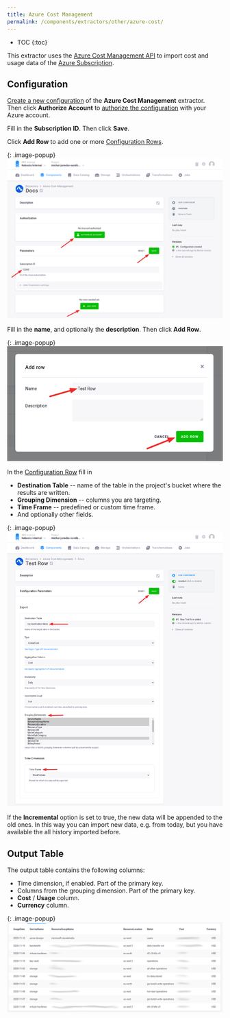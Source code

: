 ```yaml
---
title: Azure Cost Management
permalink: /components/extractors/other/azure-cost/
---
```


* TOC
{:toc}

This extractor uses the [Azure Cost Management API](https://docs.microsoft.com/en-us/rest/api/cost-management/)
to import cost and usage data of the [Azure Subscription](https://techcommunity.microsoft.com/t5/azure/understanding-azure-account-subscription-and-directory/m-p/34800).

## Configuration
[Create a new configuration](/components/#creating-component-configuration) of the **Azure Cost Management** extractor.  
Then click **Authorize Account** to [authorize the configuration](/components/#authorization) with your Azure account.

Fill in the **Subscription ID**. Then click **Save**.

Click **Add Row** to add one or more [Configuration Rows](/components/#configuration-rows).

{: .image-popup}
![Screenshot - Extractor configuration](/components/extractors/other/azure-cost/config.png)

Fill in the **name**,  and optionally the **description**. Then click **Add Row**.

{: .image-popup}
![Screenshot - Add Row Modal](/components/extractors/other/azure-cost/modal.png)

In the [Configuration Row](/components/#configuration-rows) fill in 
- **Destination Table** -- name of the table in the project's bucket where the results are written.
- **Grouping Dimension** -- columns you are targeting.
- **Time Frame** -- predefined or custom time frame.
- And optionally other fields. 

{: .image-popup}
![Screenshot - Configuration Row](/components/extractors/other/azure-cost/row.png)

If the **Incremental** option is set to true, the new data will be appended to the old ones. 
In this way you can import new data, e.g. from today, but you have available the all history imported before.

## Output Table

The output table contains the following columns:
- Time dimension, if enabled. Part of the primary key.
- Columns from the grouping dimension. Part of the primary key.
- **Cost** / **Usage** column.
- **Currency** column.

{: .image-popup}
![Screenshot - Configuration Row](/components/extractors/other/azure-cost/table.png)
